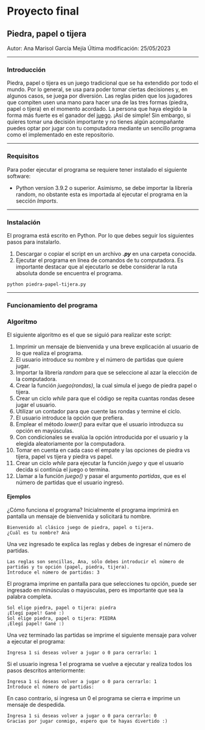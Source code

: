# Proyecto final
## Piedra, papel o tijera

Autor: Ana Marisol García Mejía
Última modificación: 25/05/2023

_____
### Introducción
Piedra, papel o tijera es un juego tradicional que se ha extendido por todo el mundo. Por lo general, se usa para poder tomar ciertas decisiones y, en algunos casos, se juega por diversión. Las reglas piden que los jugadores que compiten usen una mano para hacer una de las tres formas (piedra, papel o tijera) en el momento acordado. La persona que haya elegido la forma más fuerte es el ganador del [juego](https://es.wikihow.com/jugar-piedra,-papel-o-tijera). ¡Así de simple! 
Sin embargo, si quieres tomar una decisión importante y no tienes algún acompañante puedes optar por jugar con tu computadora mediante un sencillo programa como el implementado en este repositorio. 

________
### Requisitos
Para poder ejecutar el programa se requiere tener instalado el siguiente software: 
- Python version 3.9.2 o superior.
Asimismo, se debe importar la librería random, no obstante esta es importada al ejecutar el programa en la sección *Imports*.

_____
### Instalación 
El programa está escrito en Python. Por lo que debes seguir los siguientes pasos para instalarlo. 
1. Descargar o copiar el script en un archivo ***.py*** en una carpeta conocida. 
2. Ejecutar el programa en línea de comandos de tu computadora. Es importante destacar que al ejecutarlo se debe considerar la ruta absoluta donde se encuentra el programa.
```
python piedra-papel-tijera.py
```

____
### Funcionamiento del programa 
### Algoritmo 
El siguiente algoritmo es el que se siguió para realizar este script: 
1. Imprimir un mensaje de bienvenida y una breve explicación al usuario de lo que realiza el programa. 
2. El usuario introduce su nombre y el número de partidas que quiere jugar. 
3. Importar la librería *random* para que se seleccione al azar la elección de la computadora.
4. Crear la función *juego(rondas)*, la cual simula el juego de piedra papel o tijera. 
5. Crear un ciclo *while* para que el código se repita cuantas rondas desee jugar el usuario.  
6. Utilizar un contador para que cuente las rondas y termine el ciclo. 
7. El usuario introduce la opción que prefiera. 
8. Emplear el método *lower()* para evitar que el usuario introduzca su opción en mayúsculas. 
9. Con condicionales se evalúa la opción introducida por el usuario y la elegida aleatoriamente por la computadora. 
10. Tomar en cuenta  en cada caso el empate y las opciones de piedra vs tijera, papel vs tijera y piedra vs papel. 
11. Crear un ciclo *while* para ejecutar la función *juego* y que el usuario decida si continúa el juego o termina.
12. Llamar a la función *juego()* y pasar el argumento *partidas*, que es el número de partidas que el usuario ingresó. 

#### Ejemplos
¿Cómo funciona el programa?
Inicialmente el programa imprimirá en pantalla un mensaje de bienvenida y solicitará tu nombre. 
```
Bienvenido al clásico juego de piedra, papel o tijera.
¿Cuál es tu nombre? Ana
```
Una vez ingresado te explica las reglas y debes de ingresar el número de partidas. 
```
Las reglas son sencillas, Ana, sólo debes introducir el número de partidas y tu opción (papel, piedra, tijera).
Introduce el número de partidas: 3
```
El programa imprime en pantalla para que selecciones tu opción, puede ser ingresado en minúsculas o mayúsculas, pero es importante que sea la palabra completa. 
```
Sol elige piedra, papel o tijera: piedra
¡Elegí papel! Gané :)
Sol elige piedra, papel o tijera: PIEDRA
¡Elegí papel! Gané :)
```
Una vez terminado las partidas se imprime el siguiente mensaje para volver a ejecutar el programa: 
```
Ingresa 1 si deseas volver a jugar o 0 para cerrarlo: 1
```
Si el usuario ingresa 1 el programa se vuelve a ejecutar y realiza todos los pasos descritos anteriormente: 
```
Ingresa 1 si deseas volver a jugar o 0 para cerrarlo: 1 
Introduce el número de partidas: 
```
En caso contrario, si ingresa un 0 el programa se cierra e imprime un mensaje de despedida.
```
Ingresa 1 si deseas volver a jugar o 0 para cerrarlo: 0
Gracias por jugar conmigo, espero que te hayas divertido :)
```

